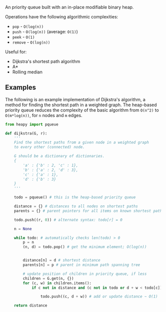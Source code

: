 An priority queue built with an in-place modifiable binary heap.

Operations have the following algorithmic complexities:

* `pop` - `O(log(n))`
* `push` - `O(log(n))` (average: `O(1)`)
* `peek` - `O(1)`
* `remove` - `O(log(n))`

Useful for:

* Dijkstra's shortest path algorithm
* A*
* Rolling median

## Examples
The following is an example implementation of Dijkstra's algorithm, a method
for finding the shortest path in a weighted graph. The heap-based
priority queue reduces the complexity of the basic algorithm from `O(n^2)`
to `O(m*log(n))`, for `n` nodes and `m` edges.


```python
from heapy import pqueue

def dijkstra(G, r):
	'''
	Find the shortest paths from a given node in a weighted graph
	to every other (connected) node.

	G should be a dictionary of dictionaries.
	{
		'a' : {'b' : 2, 'c' : 1},
		'b' : {'a' : 2, 'd' : 3},
		'c' : {'a' : 1},
		'd' : {'b' : 3}
	}
	'''

    todo = pqueue() # this is the heap-based priority queue

    distance = {} # distances to all nodes on shortest paths
    parents = {} # parent pointers for all items on known shortest paths

    todo.push((r, 0)) # alternate syntax: todo[r] = 0

    n = None

    while todo: # automatically checks len(todo) > 0
        p = n
        (n, d) = todo.pop() # get the minimum element; O(log(n))


        distance[n] = d # shortest distance
        parents[n] = p # parent in minimum path spanning tree

        # update position of children in priority queue, if less
        children = G.get(n, {})
        for (c, w) in children.items():
            if c not in distance and (c not in todo or d + w < todo[c]):

                todo.push((c, d + w)) # add or update distance ~ O(1)

    return distance
```
